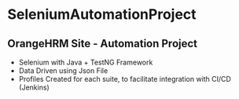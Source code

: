 # SeleniumAutomationProject
## OrangeHRM Site - Automation Project
* Selenium with Java + TestNG Framework
* Data Driven using Json File
* Profiles Created for each suite, to facilitate integration with CI/CD (Jenkins)
